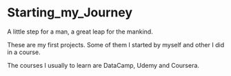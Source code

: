 # Starting_my_Journey
A little step for a man, a great leap for the mankind.

These are my first projects. Some of them I started by myself and other I did in a course.

The courses I usually to learn are DataCamp, Udemy and Coursera.
